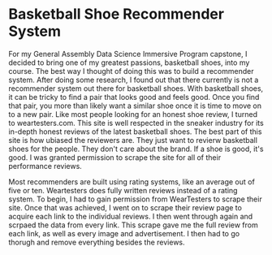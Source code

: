 # Basketball Shoe Recommender System

  For my General Assembly Data Science Immersive Program capstone, I decided to bring one of my greatest passions, basketball shoes, into my course. The best way I thought of doing this was to build a recommender system. After doing some research, I found out that there currently is not a recommender system out there for basketball shoes. With basketball shoes, it can be tricky to find a pair that looks good and feels good. Once you find that pair, you more than likely want a similar shoe once it is time to move on to a new pair. Like most people looking for an honest shoe review, I turned to weartesters.com. This site is well respected in the sneaker industry for its in-depth honest reviews of the latest basketball shoes. The best part of this site is how ubiased the reviewers are. They just want to revierw basketball shoes for the people. They don't care about the brand. If a shoe is good, it's good. I was granted permission to scrape the site for all of their performance reviews.
  
  Most recommenders are built using rating systems, like an average out of five or ten. Weartesters does fully written reviews instead of a rating system. To begin, I had to gain permission from WearTesters to scrape their site. Once that was achieved, I went on to scrape their review page to acquire each link to the individual reviews. I then went through again and scrpaed the data from every link. This scrape gave me the full review from each link, as well as every image and advertisement. I then had to go thorugh and remove everything besides the reviews. 
  
  
  
  
